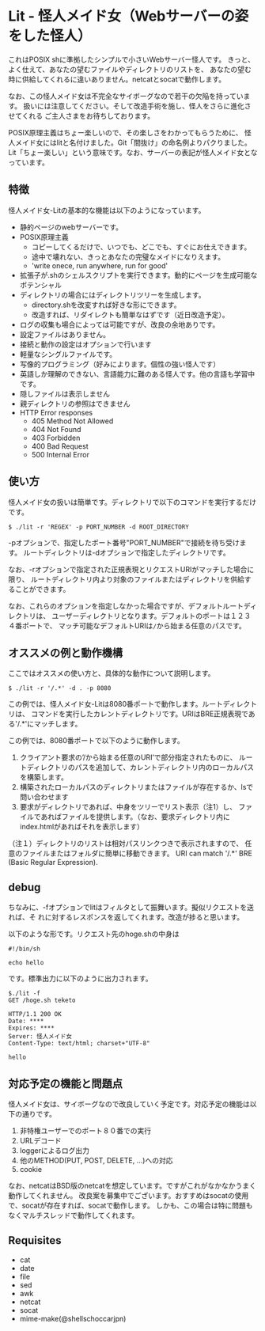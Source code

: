 # Lit - 怪人メイド女（Webサーバーの姿をした怪人）
これはPOSIX shに準拠したシンプルで小さいWebサーバー怪人です。
きっと、よく仕えて、あなたの望むファイルやディレクトリのリストを、
あなたの望む時に供給してくれるに違いありません。netcatとsocatで動作します。

なお、この怪人メイド女は不完全なサイボーグなので若干の欠陥を持っています。
扱いには注意してください。そして改造手術を施し、怪人をさらに進化させてくれる
ご主人さまをお待ちしております。

POSIX原理主義はちょー楽しいので、その楽しさをわかってもらうために、
怪人メイド女にはlitと名付けました。Git「間抜け」の命名例よりパクりました。
Lit「ちょー楽しい」という意味です。なお、サーバーの表記が怪人メイド女となっています。

## 特徴
怪人メイド女-Litの基本的な機能は以下のようになっています。

- 静的ページのwebサーバーです。 
- POSIX原理主義
    - コピーしてくるだけで、いつでも、どこでも、すぐにお仕えできます。
    - 途中で壊れない、きっとあなたの完璧なメイドになりえます。
    - 'write onece, run anywhere, run for good'
- 拡張子が.shのシェルスクリプトを実行できます。動的にページを生成可能なポテンシャル
- ディレクトリの場合にはディレクトリツリーを生成します。
    - directory.shを改変すれば好きな形にできます。
    - 改造すれば、リダイレクトも簡単なはずです（近日改造予定）。
- ログの収集も場合によっては可能ですが、改良の余地ありです。
- 設定ファイルはありません。
- 接続と動作の設定はオプションで行います
- 軽量なシングルファイルです。
- 写像的プログラミング（好みによります。個性の強い怪人です）
- 英語しか理解のできない、言語能力に難のある怪人です。他の言語も学習中です。
- 隠しファイルは表示しません
- 親ディレクトリの参照はできません
- HTTP Error responses
    - 405 Method Not Allowed
    - 404 Not Found
    - 403 Forbidden
    - 400 Bad Request
    - 500 Internal Error

## 使い方

怪人メイド女の扱いは簡単です。ディレクトリで以下のコマンドを実行するだけです。

```
$ ./lit -r 'REGEX' -p PORT_NUMBER -d ROOT_DIRECTORY
```
-pオプションで、指定したポート番号"PORT_NUMBER"で接続を待ち受けます。
ルートディレクトリは-dオプションで指定したディレクトリです。

なお、-rオプションで指定された正規表現とリクエストURIがマッチした場合に限り、
ルートディレクトリ内より対象のファイルまたはディレクトリを供給することができます。

なお、これらのオプションを指定しなかった場合ですが、デフォルトルートディレクトリは、
ユーザーディレクトリとなります。デフォルトのポートは１２３４番ポートで、
マッチ可能なデフォルトURIは`/`から始まる任意のパスです。


## オススメの例と動作機構
ここではオススメの使い方と、具体的な動作について説明します。
```
$ ./lit -r '/.*' -d . -p 8080
```
この例では、怪人メイド女-Litは8080番ポートで動作します。ルートディレクトリは、
コマンドを実行したカレントディレクトリです。URIはBRE正規表現である'/.*'にマッチします。

この例では、8080番ポートで以下のように動作します。

1. クライアント要求の’/から始まる任意のURI’で部分指定されたものに、
ルートディレクトリのパスを追加して、カレントディレクトリ内のローカルパスを構築します。
2. 構築されたローカルパスのディレクトリまたはファイルが存在するか、lsで問い合わせます
3. 要求がディレクトリであれば、中身をツリーでリスト表示（注1）し、
ファイルであればファイルを提供します。（なお、要求ディレクトリ内にindex.htmlがあればそれを表示します）

（注１）ディレクトリのリストは相対パスリンクつきで表示されますので、
任意のファイルまたはフォルダに簡単に移動できます。
URI can match '/.*' BRE (Basic Regular Expression). 

## debug
ちなみに、-fオプションでlitはフィルタとして振舞います。擬似リクエストを送れば、そ
れに対するレスポンスを返してくれます。改造が捗ると思います。

以下のような形です。リクエスト先のhoge.shの中身は
```
#!/bin/sh

echo hello
```
です。標準出力に以下のように出力されます。
```
$./lit -f
GET /hoge.sh teketo

HTTP/1.1 200 OK
Date: ****
Expires: ****
Server: 怪人メイド女
Content-Type: text/html; charset+"UTF-8"

hello
```
## 対応予定の機能と問題点

怪人メイド女は、サイボーグなので改良していく予定です。対応予定の機能は以下の通りです。

1. 非特権ユーザーでのポート８０番での実行
2. URLデコード
3. loggerによるログ出力
4. 他のMETHOD(PUT, POST, DELETE, ...)への対応
6. cookie

なお、netcatはBSD版のnetcatを想定しています。ですがこれがなかなかうまく動作してくれません。
改良案を募集中でございます。おすすめはsocatの使用で、socatが存在すれば、socatで動作します。
しかも、この場合は特に問題もなくマルチスレッドで動作してくれます。

## Requisites

* cat
* date
* file
* sed
* awk
* netcat
* socat
* mime-make(@shellschoccarjpn)

